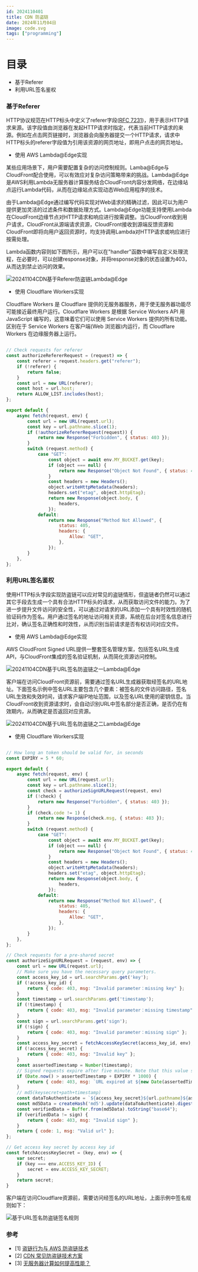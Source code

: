 ```yaml
---
id: 2024110401
title: CDN 防盗链
date: 2024年11月04日
image: code.svg
tags: ["programming"]
---
```



# 目录

- 基于Referer
- 利用URL签名鉴权


### 基于Referer

HTTP协议规范在HTTP标头中定义了referer字段([RFC 7231](https://datatracker.ietf.org/doc/html/rfc7231))，用于表示HTTP请求来源。该字段值由浏览器在发起HTTP请求时指定，代表当前HTTP请求的来源。例如在点击网页链接时，浏览器会向服务器提交一个HTTP请求，请求中HTTP标头的referer字段值为引用该资源的网页地址，即用户点击的网页地址。


- 使用 AWS Lambda@Edge实现

某些应用场景下，用户需要配置复杂的访问控制规则。Lamba@Edge与CloudFront配合使用，可以有效应对复杂访问策略带来的挑战。Lambda@Edge是AWS利用Lambda无服务器计算服务结合CloudFront内容分发网络，在边缘站点运行Lambda代码，从而在边缘站点实现动态Web应用程序的技术。

由于Lambda@Edge通过编写代码实现对Web请求的精确过滤，因此可以为用户提供更加灵活的过滤条件和数据处理方式。Lambda@Edge功能支持使用Lambda在CloudFront边缘节点对HTTP请求和响应进行按需调整。当CloudFront收到用户请求，CloudFront从源端请求资源，CloudFront接收到源端反馈资源和CloudFront即将向用户返回资源时，均支持调用Lambda对HTTP请求或响应进行按需处理。

Lambda函数内容则如下图所示，用户可以在"handler"函数中编写自定义处理流程，在必要时，可以创建response对象，并将response对象的状态设置为403，从而达到禁止访问的效果。

![20241104CDN基于Referer防盗链Lambda@Edge](https://loongzxl.com/blogs/20241104CDN基于Referer防盗链Lambda@Edge.jpg)


- 使用 Cloudflare Workers实现

Cloudflare Workers 是 Cloudflare 提供的无服务器服务，用于使无服务器功能尽可能接近最终用户运行。Cloudflare Workers 是根据 Service Workers API 用JavaScript 编写的，这意味着它们可以使用 Service Workers 提供的所有功能。区别在于 Service Workers 在客户端(Web 浏览器)内运行，而 Cloudflare Workers 在边缘服务器上运行。


```javascript

// Check requests for referer
const authorizeRefererRequest = (request) => {
    const referer = request.headers.get("referer");
    if (!referer) {
        return false;
    }
    const url = new URL(referer);
    const host = url.host;
    return ALLOW_LIST.includes(host);
};

export default {
    async fetch(request, env) {
        const url = new URL(request.url);
        const key = url.pathname.slice(1);
        if (!authorizeRefererRequest(request)) {
            return new Response("Forbidden", { status: 403 });
        }
        switch (request.method) {
            case "GET":
                const object = await env.MY_BUCKET.get(key);
                if (object === null) {
                    return new Response("Object Not Found", { status: 404 });
                }
                const headers = new Headers();
                object.writeHttpMetadata(headers);
                headers.set("etag", object.httpEtag);
                return new Response(object.body, {
                    headers,
                });
            default:
                return new Response("Method Not Allowed", {
                    status: 405,
                    headers: {
                        Allow: "GET",
                    },
                });
        }
    },
};

```


### 利用URL签名鉴权

使用HTTP标头字段实现防盗链可以应对常见的盗链情形，但盗链者仍然可以通过其它手段去生成一个具有合法HTTP标头的请求，从而获取访问文件的能力。为了进一步提升文件访问的安全性，可以通过对请求的URL添加一个具有时效性的随机验证码作为签名。用户通过签名的地址访问相关资源，系统在后台对签名信息进行比对，确认签名正确性和时效性，从而识别当前请求是否有权访问对应文件。

- 使用 AWS Lambda@Edge实现

AWS CloudFront Signed URL提供一整套签名管理方案，包括签名URL生成API，与CloudFront集成的签名验证机制，从而简化资源访问控制。

![20241104CDN基于URL签名防盗链之一Lambda@Edge](https://loongzxl.com/blogs/20241104CDN基于URL签名防盗链之一Lambda@Edge.jpg)

客户端在访问CloudFront资源前，需要通过签名URL生成器获取经签名的URL地址。下面签名示例中签名URL主要包含几个要素：被签名的文件访问路径，签名URL生效和失效时间，请求客户端IP地址范围，以及签名URL使用的密钥信息。当CloudFront收到资源请求时，会自动识别URL中签名部分是否正确，是否仍在有效期内，从而确定是否返回对应资源。

![20241104CDN基于URL签名防盗链之二Lambda@Edge](https://loongzxl.com/blogs/20241104CDN基于URL签名防盗链之二Lambda@Edge.jpg)


- 使用 Cloudflare Workers实现

```javascript

// How long an token should be valid for, in seconds
const EXPIRY = 5 * 60;

export default {
    async fetch(request, env) {
        const url = new URL(request.url);
        const key = url.pathname.slice(1);
        const check = authorizeSignURLRequest(request, env)
        if (!check) {
            return new Response("Forbidden", { status: 403 });
        }
        if (check.code != 1) {
            return new Response(check.msg, { status: 403 });
        }
        switch (request.method) {
            case "GET":
                const object = await env.MY_BUCKET.get(key);
                if (object === null) {
                    return new Response("Object Not Found", { status: 404 });
                }
                const headers = new Headers();
                object.writeHttpMetadata(headers);
                headers.set("etag", object.httpEtag);
                return new Response(object.body, {
                    headers,
                });
            default:
                return new Response("Method Not Allowed", {
                    status: 405,
                    headers: {
                        Allow: "GET",
                    },
                });
        }
    },
};

// Check requests for a pre-shared secret
const authorizeSignURLRequest = (request, env) => {
    const url = new URL(request.url);
    // Make sure you have the necessary query parameters.
    const access_key_id = url.searchParams.get('key');
    if (!access_key_id) {
        return { code: 403, msg: "Invalid parameter：missing key" };
    }
    const timestamp = url.searchParams.get('timestamp');
    if (!timestamp) {
        return { code: 403, msg: "Invalid parameter：missing timestamp" };
    }
    const sign = url.searchParams.get('sign');
    if (!sign) {
        return { code: 403, msg: "Invalid parameter：missing sign" };
    }
    const access_key_secret = fetchAccessKeySecret(access_key_id, env);
    if (!access_key_secret) {
        return { code: 403, msg: "Invalid key" };
    }
    const assertedTimestamp = Number(timestamp);
    // Signed requests expire after five minute. Note that this value should depend on your specific use case
    if (Date.now() > assertedTimestamp + EXPIRY * 1000) {
        return { code: 403, msg: `URL expired at ${new Date(assertedTimestamp + EXPIRY * 1000)}` };
    }
    // md5(keysecret+path+timestamp)
    const dataToAuthenticate = `${access_key_secret}${url.pathname}${assertedTimestamp}`;
    const md5Data = createHash('md5').update(dataToAuthenticate).digest('hex');
    const verifiedData = Buffer.from(md5Data).toString("base64");
    if (verifiedData != sign) {
        return { code: 403, msg: "Invalid sign" };
    }
    return { code: 1, msg: "Valid url" };
};

// Get access key secret by access key id
const fetchAccessKeySecret = (key, env) => {
    var secret; 
    if (key === env.ACCESS_KEY_ID) {
        secret = env.ACCESS_KEY_SECRET;
    }
    return secret;
}

```

客户端在访问Cloudflare资源前，需要访问经签名的URL地址，上面示例中签名规则如下：

![基于URL签名防盗链签名规则](https://loongzxl.com/blogs/20241104CDN基于URL签名防盗链签名规则.png)




### 参考

- [1] [盗链行为与 AWS 防盗链技术](https://aws.amazon.com/cn/blogs/china/hotlinking-behavior-and-aws-anti-hotlinking-technology/)
- [2] [CDN 常见防盗链技术方案](https://steinslab.io/archives/2304)
- [3] [无服务器计算如何提高性能？](https://www.cloudflare.com/zh-cn/learning/serverless/serverless-performance/)